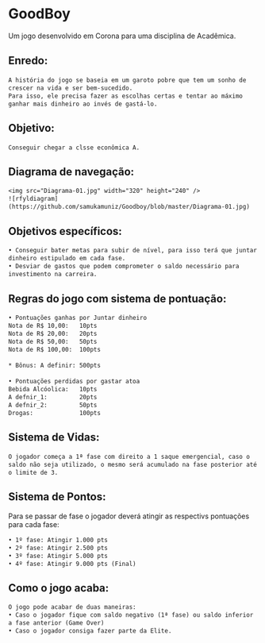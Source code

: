 
# GoodBoy

Um jogo desenvolvido em Corona para uma disciplina de Acadêmica.


## Enredo:		
	A história do jogo se baseia em um garoto pobre que tem um sonho de crescer na vida e ser bem-sucedido.
	Para isso, ele precisa fazer as escolhas certas e tentar ao máximo ganhar mais dinheiro ao invés de gastá-lo.

## Objetivo:
	Conseguir chegar a clsse econômica A.

## Diagrama de navegação:
	<img src="Diagrama-01.jpg" width="320" height="240" />
	![rfyldiagram](https://github.com/samukamuniz/Goodboy/blob/master/Diagrama-01.jpg)
	

## Objetivos específicos:
	• Conseguir bater metas para subir de nível, para isso terá que juntar dinheiro estipulado em cada fase.
	• Desviar de gastos que podem comprometer o saldo necessário para investimento na carreira.

## Regras do jogo com sistema de pontuação:

	• Pontuações ganhas por Juntar dinheiro
	Nota de R$ 10,00:	10pts
	Nota de R$ 20,00:	20pts
	Nota de R$ 50,00:	50pts
	Nota de R$ 100,00:	100pts

	* Bônus: A definir:	500pts

	• Pontuações perdidas por gastar atoa
	Bebida Alcóolica:	10pts
	A defnir_1:			20pts
	A defnir_2:			50pts
	Drogas:				100pts


## Sistema de Vidas:
	O jogador começa a 1ª fase com direito a 1 saque emergencial, caso o saldo não seja utilizado, o mesmo será acumulado na fase posterior até o limite de 3.

## Sistema de Pontos:
Para se passar de fase o jogador deverá atingir as respectivs pontuações para cada fase: 
	
	• 1º fase: Atingir 1.000 pts
	• 2º fase: Atingir 2.500 pts
	• 3º fase: Atingir 5.000 pts
	• 4º fase: Atingir 9.000 pts (Final)

## Como o jogo acaba:
	O jogo pode acabar de duas maneiras:
	• Caso o jogador fique com saldo negativo (1ª fase) ou saldo inferior a fase anterior (Game Over)
	• Caso o jogador consiga fazer parte da Elite.
